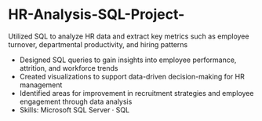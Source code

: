 # HR-Analysis-SQL-Project-
 Utilized SQL to analyze HR data and extract key metrics such as employee turnover, departmental productivity, and hiring patterns
- Designed SQL queries to gain insights into employee performance, attrition, and workforce trends
- Created visualizations to support data-driven decision-making for HR management
- Identified areas for improvement in recruitment strategies and employee engagement through data analysis
- Skills: Microsoft SQL Server · SQL
